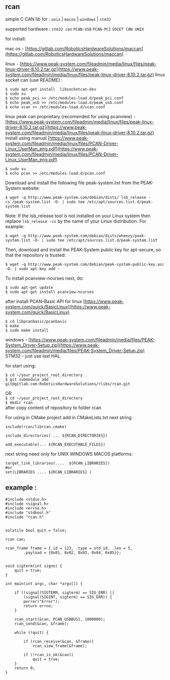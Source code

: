 ## rcan

simple C CAN lib for : `unix` | `macos` | `windows` | `stm32`

supported hardware : `stm32 can`  `PCAN-USB` `PCAN-PCI` `SOCET CAN UNIX`

for install:

mac os - [https://gitlab.com/RoboticsHardwareSolutions/maccan](https://gitlab.com/RoboticsHardwareSolutions/maccan)
  
linux - [https://www.peak-system.com/fileadmin/media/linux/files/peak-linux-driver-8.10.2.tar.gz](https://www.peak-system.com/fileadmin/media/linux/files/peak-linux-driver-8.10.2.tar.gz)
linux socket can (use README) :

```
$ sudo apt-get install  libsocketcan-dev   
$ sudo su    
$ echo peak_pci >> /etc/modules-load.d/peak_pci.conf
$ echo peak_usb >> /etc/modules-load.d/peak_usb.conf
$ echo vcan >> /etc/modules-load.d/vcan.conf

```


linux peak can proprietary (recomended for using pcanview) - [https://www.peak-system.com/fileadmin/media/linux/files/peak-linux-driver-8.10.2.tar.gz](https://www.peak-system.com/fileadmin/media/linux/files/peak-linux-driver-8.10.2.tar.gz)
install using manual [https://www.peak-system.com/fileadmin/media/linux/files/PCAN-Driver-Linux_UserMan_eng.pdf](https://www.peak-system.com/fileadmin/media/linux/files/PCAN-Driver-Linux_UserMan_eng.pdf)

```
$ sudo su
$ echo pcan >> /etc/modules-load.d/pcan.conf
```

Download and install the following file peak-system.list from the PEAK-System website:

```
$ wget -q http://www.peak-system.com/debian/dists/`lsb_release -cs`/peak-system.list -O- | sudo tee /etc/apt/sources.list.d/peak-system.list
```

Note: If the lsb_release tool is not installed on your Linux system then replace `lsb_release -cs` by the name of your Linux distribution. For example:

```
$ wget -q http://www.peak-system.com/debian/dists/wheezy/peak-system.list -O- | sudo tee /etc/apt/sources.list.d/peak-system.list
```

Then, download and install the PEAK-System public key for apt-secure, so that the repository is trusted:

```
$ wget -q http://www.peak-system.com/debian/peak-system-public-key.asc -O- | sudo apt-key add -

```
To install pcanview-ncurses next, do:

```
$ sudo apt-get update
$ sudo apt-get install pcanview-ncurses
```

after install PCAN-Basic API for linux [https://www.peak-system.com/quick/BasicLinux](https://www.peak-system.com/quick/BasicLinux)

```
$ cd libpcanbasic/pcanbasic
$ make 
$ sudo make install 
```

windows - [https://www.peak-system.com/fileadmin/media/files/PEAK-System_Driver-Setup.zip](https://www.peak-system.com/fileadmin/media/files/PEAK-System_Driver-Setup.zip)   
STM32 - just use last HAL   
 
for start using:
  
`$ cd ~/your_project_root_directory`    
`$ git submodule add git@gitlab.com:RoboticsHardwareSolutions/rlibs/rcan.git`   
 
OR   
`$ cd ~/your_project_root_directory`  
`$ mkdir rcan`  
after copy content of repository to folder rcan   


For using in CMake project add in CMakeLists.txt next string 

```
include(rcan/librcan.cmake)

include_directories( ... ${RCAN_DIRECTORIES})

add_executable(... ${RCAN_EXECUTABLE_FILES})
```

next string need only for UNIX WINDOWS MACOS platforms:

```
target_link_libraries(....  ${RCAN_LIBRARIES})
#or 
set(LIBRARIES .... ${RCAN_LIBRARIES} ) 
```


## example :
 
```
#include <stdio.h>
#include <signal.h>
#include <errno.h>
#include "stdbool.h"
#include "rcan.h"


volatile bool quit = false;

rcan can;

rcan_frame frame = {.id = 123, .type = std_id, .len = 5,
        .payload = {0x01, 0x02, 0x03, 0x04, 0x05}};


void sigterm(int signo) {
    quit = true;
}

int main(int argc, char *argv[]) {

    if ((signal(SIGTERM, sigterm) == SIG_ERR) ||
        (signal(SIGINT, sigterm) == SIG_ERR)) {
        perror("Error");
        return errno;
    }

    rcan_start(&can, PCAN_USBBUS1, 1000000);
    rcan_send(&can, &frame);

    while (!quit) {

        if (rcan_receive(&can, &frame))
            rcan_view_frame(&frame);

        if (!rcan_is_ok(&can))
            quit = true;
    }
    return 0;
}
```

